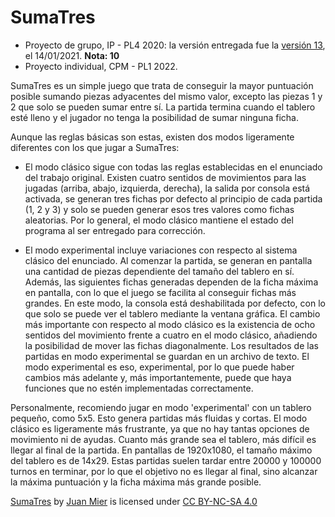 # SumaTres
- Proyecto de grupo, IP - PL4 2020: la versión entregada fue la [versión 13](https://github.com/miermontoto/SumaTres/tree/f85b0cb72ed033d36211e62354214de6f3cf8d31), el 14/01/2021. **Nota: 10**
- Proyecto individual, CPM - PL1 2022.


SumaTres es un simple juego que trata de conseguir la mayor puntuación posible
sumando piezas adyacentes del mismo valor, excepto las piezas 1 y 2 que solo
se pueden sumar entre sí. La partida termina cuando el tablero esté lleno y el
jugador no tenga la posibilidad de sumar ninguna ficha.

Aunque las reglas básicas son estas, existen dos modos ligeramente diferentes con
los que jugar a SumaTres:

-   El modo clásico sigue con todas las reglas establecidas en el enunciado del
trabajo original. Existen cuatro sentidos de movimientos para las jugadas
(arriba, abajo, izquierda, derecha), la salida por consola está activada,
se generan tres fichas por defecto al principio de cada partida (1, 2 y 3)
y solo se pueden generar esos tres valores como fichas aleatorias. Por lo
general, el modo clásico mantiene el estado del programa al ser entregado
para corrección.

-   El modo experimental incluye variaciones con respecto al sistema clásico
del enunciado. Al comenzar la partida, se generan en pantalla una cantidad
de piezas dependiente del tamaño del tablero en sí. Además, las siguientes
fichas generadas dependen de la ficha máxima en pantalla, con lo que el
juego se facilita al conseguir fichas más grandes. En este modo, la consola
está deshabilitada por defecto, con lo que solo se puede ver el tablero
mediante la ventana gráfica. El cambio más importante con respecto al modo
clásico es la existencia de ocho sentidos del movimiento frente a cuatro en
el modo clásico, añadiendo la posibilidad de mover las fichas diagonalmente.
Los resultados de las partidas en modo experimental se guardan en un archivo
de texto. El modo experimental es eso, experimental, por lo que puede haber
cambios más adelante y, más importantemente, puede que haya funciones que no
estén implementadas correctamente.

Personalmente, recomiendo jugar en modo 'experimental' con un tablero pequeño,
como 5x5. Esto genera partidas más fluidas y cortas. El modo clásico es
ligeramente más frustrante, ya que no hay tantas opciones de movimiento ni de
ayudas. Cuanto más grande sea el tablero, más difícil es llegar al final de
la partida. En pantallas de 1920x1080, el tamaño máximo del tablero es de
14x29. Estas partidas suelen tardar entre 20000 y 100000 turnos en terminar,
por lo que el objetivo no es llegar al final, sino alcanzar la máxima puntuación
y la ficha máxima más grande posible.

<p xmlns:cc="http://creativecommons.org/ns#" xmlns:dct="http://purl.org/dc/terms/"><a property="dct:title" rel="cc:attributionURL" href="https://github.com/miermontoto/SumaTres">SumaTres</a> by <a rel="cc:attributionURL dct:creator" property="cc:attributionName" href="https://github.com/miermontoto/">Juan Mier</a> is licensed under <a href="http://creativecommons.org/licenses/by-nc-sa/4.0/?ref=chooser-v1" target="_blank" rel="license noopener noreferrer" style="display:inline-block;">CC BY-NC-SA 4.0
